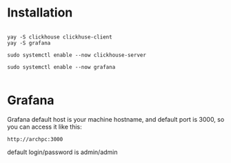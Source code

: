 # Installation

```shell

yay -S clickhouse clickhuse-client
yay -S grafana

sudo systemctl enable --now clickhouse-server

sudo systemctl enable --now grafana


```


# Grafana

Grafana default host is your machine hostname, and default port is 3000, so you can access it like this:

```
http://archpc:3000
```

default login/password is admin/admin

